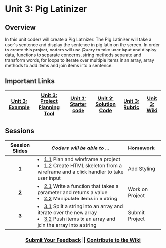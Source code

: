 # Unit 3: Pig Latinizer


## Overview
In this unit coders will create a Pig Latinizer. The Pig Latinizer will take a user's sentence and display the sentence in pig latin on the screen. In order to create this project, coders will use jQuery to take user input and display data, functions to separate concerns, string methods separate and transform words, for loops to iterate over multiple items in an array, array methods to add items and join items into a sentence.

## Important Links


|[Unit 3: Example](https://scriptedcurriculum.github.io/advanced_piglatinizer_solution/)|[Unit 3: Project Planning Tool](https://docs.google.com/document/d/1gINwUa2YyBhAvlKkdAlfm9gJxnnkbiTPE1QV_O_PmJc/edit)|[Unit 3: Starter code](https://github.com/ScriptEdcurriculum/advanced_piglatinizer_startercode)|[Unit 3: Solution Code](https://github.com/ScriptEdcurriculum/advanced_piglatinizer_solution)|[Unit 3: Rubric](https://drive.google.com/open?id=13vHr_fpuyip958JHw2eYt8P7UQsGz9-crCHPZKyNVf4)|[Unit 3: Wiki](https://github.com/ScriptEdcurriculum/curriculum17-18/wiki/2.-Advanced#unit-3-pig-latinizer)|
|:-------:|:-------:|:-------:|:-------:|:-------:|:-------:|

## Sessions 
|Session Slides|*Coders will be able to ...*|Homework|
|:-------:|-------|:-------|
|[**1**](https://docs.google.com/presentation/d/10b7CX4ch5s2h4x0GtSGvxmGLD400Edqr8e2YN3bWalE/edit#slide=id.g1e220fa94a_0_26)|<li> [1.1](https://github.com/ScriptEdcurriculum/advanced_piglatinizer_solution/blob/1.1/script.js) Plan and wireframe a project</li> <li> [1.2](https://github.com/ScriptEdcurriculum/advanced_piglatinizer_solution/blob/1.2/script.js) Create HTML skeleton from a wireframe and a click handler to take user input</li>|Add Styling|
|[**2**](https://docs.google.com/presentation/d/10b7CX4ch5s2h4x0GtSGvxmGLD400Edqr8e2YN3bWalE/edit#slide=id.g234cb1660e_2_4)|<li>[2.1](https://github.com/ScriptEdcurriculum/advanced_piglatinizer_solution/blob/2.1/script.js) Write a function that takes a parameter and returns a value</li> <li> [2.2](https://github.com/ScriptEdcurriculum/advanced_piglatinizer_solution/blob/2.2/script.js) Manipulate items in a string</li> |Work on Project|
|[**3**](https://docs.google.com/presentation/d/10b7CX4ch5s2h4x0GtSGvxmGLD400Edqr8e2YN3bWalE/edit#slide=id.g234cb1660e_2_12)|<li> [3.1](https://github.com/ScriptEdcurriculum/advanced_piglatinizer_solution/blob/3.1/script.js) Split a string into an array and iterate over the new array</li> <li> [3.2](https://github.com/ScriptEdcurriculum/advanced_piglatinizer_solution/blob/3.2/script.js) Push items to an array and join the array into a string</li> |Submit Project|

<h3 align="center"><a href="https://docs.google.com/forms/d/e/1FAIpQLSdmoYjRk6tqJHI5Y1ELjOZ7tiYj58dmoIBEeUaXK5ciIdljIg/viewform">Submit Your Feedback</a> || <a href="https://github.com/ScriptEdcurriculum/curriculum17-18/wiki/2.-Advanced#unit-3-pig-latinizer">Contribute to the Wiki</a></h3>

